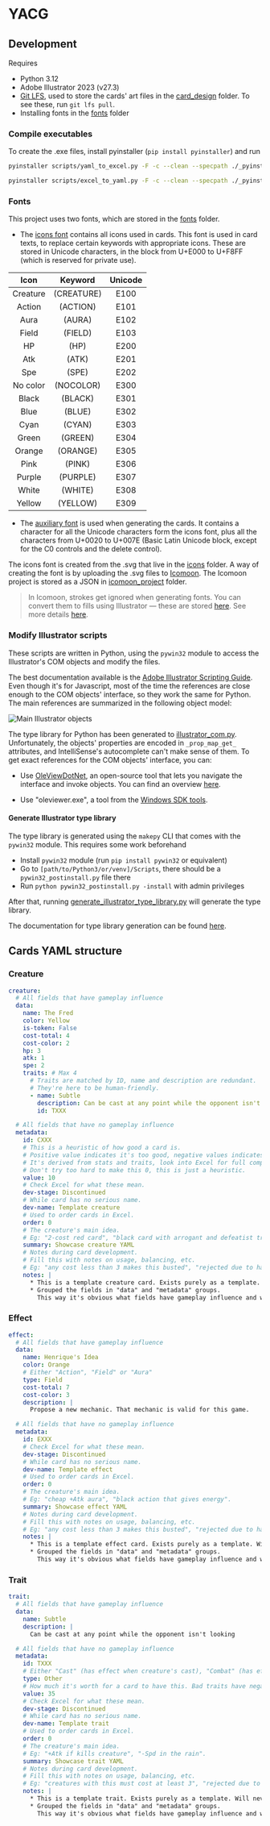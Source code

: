 # YACG

## Development

Requires

- Python 3.12
- Adobe Illustrator 2023 (v27.3)
- [Git LFS](https://git-lfs.com/), used to store the cards' art files in the [card_design](card_design/card_arts)
  folder. To see these, run `git lfs pull`.
- Installing fonts in the [fonts](/card_design/fonts) folder

### Compile executables

To create the .exe files, install pyinstaller (`pip install pyinstaller`) and run

```bash
pyinstaller scripts/yaml_to_excel.py -F -c --clean --specpath ./_pyinstaller_cache/ --distpath ./ --workpath ./_pyinstaller_cache/
```

```bash
pyinstaller scripts/excel_to_yaml.py -F -c --clean --specpath ./_pyinstaller_cache/ --distpath ./ --workpath ./_pyinstaller_cache/
```

### Fonts

This project uses two fonts, which are stored in the [fonts](/card_design/fonts) folder.

- The [icons font](./card_design/fonts/YACG-Icons.ttf) contains all icons used in cards. This font is used in card
  texts, to replace certain keywords with appropriate icons. These are stored in Unicode characters, in the block from
  U+E000 to U+F8FF (which is reserved for private use).

| **Icon** | **Keyword** | **Unicode** |
|:--------:|:-----------:|:-----------:|
| Creature | (CREATURE)  |    E100     |
|  Action  |  (ACTION)   |    E101     |
|   Aura   |   (AURA)    |    E102     |
|  Field   |   (FIELD)   |    E103     |
|    HP    |    (HP)     |    E200     |
|   Atk    |    (ATK)    |    E201     |
|   Spe    |    (SPE)    |    E202     |
| No color |  (NOCOLOR)  |    E300     |
|  Black   |   (BLACK)   |    E301     |
|   Blue   |   (BLUE)    |    E302     |
|   Cyan   |   (CYAN)    |    E303     |
|  Green   |   (GREEN)   |    E304     |
|  Orange  |  (ORANGE)   |    E305     |
|   Pink   |   (PINK)    |    E306     |
|  Purple  |  (PURPLE)   |    E307     |
|  White   |   (WHITE)   |    E308     |
|  Yellow  |  (YELLOW)   |    E309     |

- The [auxiliary font](./card_design/fonts/YACG-Auxiliary.ttf) is used when generating the cards. It contains a
  character for all the Unicode characters form the icons font, plus all the characters from U+0020 to U+007E (Basic
  Latin Unicode block, except for the C0 controls and the delete control).

The icons font is created from the .svg that live in the [icons](./card_design/icons) folder. A way of creating the font
is by uploading the .svg files to [Icomoon](https://icomoon.io/). The Icomoon project is stored as a JSON
in [icomoon_project](/card_design/icomoon_project/) folder.
> In Icomoon, strokes get ignored when generating fonts. You can convert them to fills using Illustrator — these are
> stored [here](/card_design/icons/expanded). See more details [here](https://icomoon.io/docs/#stroke-to-fill).

### Modify Illustrator scripts

These scripts are written in Python, using the `pywin32` module to access the Illustrator's COM objects and modify the
files.

The best documentation available is
the [Adobe Illustrator Scripting Guide](https://ai-scripting.docsforadobe.dev/jsobjref/javascript-object-reference.html).
Even though it's for Javascript, most of the time the references are close enough to the COM objects' interface, so they
work the same for Python. The main references are summarized in the following object model:

![Main Illustrator objects](illustrator_object_model.png)

The type library for Python has been generated to [illustrator_com.py](./scripts/yacg_python/illustrador_com.py).
Unfortunately,
the objects' properties are encoded in `_prop_map_get_` attributes, and IntelliSense's autocomplete can't make sense of
them. To get exact references for the COM objects' interface, you can:

- Use [OleViewDotNet](https://github.com/tyranid/oleviewdotnet), an open-source tool that lets you navigate the
  interface and invoke objects. You can find an overview [here](https://stackoverflow.com/a/42944052).

- Use "oleviewer.exe", a tool from
  the [Windows SDK tools](https://developer.microsoft.com/en-us/windows/downloads/windows-sdk/).

#### Generate Illustrator type library

The type library is generated using the `makepy` CLI that comes with the `pywin32` module. This requires some work
beforehand

- Install `pywin32` module (run `pip install pywin32` or equivalent)
- Go to `[path/to/Python3/or/venv]/Scripts`, there should be a `pywin32_postinstall.py` file there
- Run `python pywin32_postinstall.py -install` with admin privileges

After that, running [generate_illustrator_type_library.py](./scripts/generate_illustrator_type_library.py) will generate
the type library.

The documentation for type library generation can be
found [here](https://timgolden.me.uk/pywin32-docs/html/com/win32com/HTML/QuickStartClientCom.html).

## Cards YAML structure

### Creature

```yaml
creature:
  # All fields that have gameplay influence
  data:
    name: The Fred
    color: Yellow
    is-token: False
    cost-total: 4
    cost-color: 2
    hp: 3
    atk: 1
    spe: 2
    traits: # Max 4
      # Traits are matched by ID, name and description are redundant.
      # They're here to be human-friendly.
      - name: Subtle
        description: Can be cast at any point while the opponent isn't looking
        id: TXXX

  # All fields that have no gameplay influence
  metadata:
    id: CXXX
    # This is a heuristic of how good a card is.
    # Positive value indicates it's too good, negative values indicates it's too bad.
    # It's derived from stats and traits, look into Excel for full computation.
    # Don't try too hard to make this 0, this is just a heuristic.
    value: 10
    # Check Excel for what these mean.
    dev-stage: Discontinued
    # While card has no serious name.
    dev-name: Template creature
    # Used to order cards in Excel.
    order: 0
    # The creature's main idea.
    # Eg: "2-cost red card", "black card with arrogant and defeatist traits, seems funny".
    summary: Showcase creature YAML
    # Notes during card development.
    # Fill this with notes on usage, balancing, etc.
    # Eg: "any cost less than 3 makes this busted", "rejected due to having no counter-play", "value is -20 but that's fine, Haste + Moxie makes up for it").
    notes: |
      * This is a template creature card. Exists purely as a template. Will never be printed. Isn't that so sad?
      * Grouped the fields in "data" and "metadata" groups.
        This way it's obvious what fields have gameplay influence and what fields don't.
```

### Effect

```yaml
effect:
  # All fields that have gameplay influence
  data:
    name: Henrique's Idea
    color: Orange
    # Either "Action", "Field" or "Aura"
    type: Field
    cost-total: 7
    cost-color: 3
    description: |
      Propose a new mechanic. That mechanic is valid for this game.

  # All fields that have no gameplay influence
  metadata:
    id: EXXX
    # Check Excel for what these mean.
    dev-stage: Discontinued
    # While card has no serious name.
    dev-name: Template effect
    # Used to order cards in Excel.
    order: 0
    # The creature's main idea.
    # Eg: "cheap +Atk aura", "black action that gives energy".
    summary: Showcase effect YAML
    # Notes during card development.
    # Fill this with notes on usage, balancing, etc.
    # Eg: "any cost less than 3 makes this busted", "rejected due to having no counter-play", "changed colors, fits blue more").
    notes: |
      * This is a template effect card. Exists purely as a template. Will never be printed. Isn't that so sad?
      * Grouped the fields in "data" and "metadata" groups.
        This way it's obvious what fields have gameplay influence and what fields don't.
```

### Trait

```yaml
trait:
  # All fields that have gameplay influence
  data:
    name: Subtle
    description: |
      Can be cast at any point while the opponent isn't looking

  # All fields that have no gameplay influence
  metadata:
    id: TXXX
    # Either "Cast" (has effect when creature's cast), "Combat" (has effect when creature is in battle) or "Other".
    type: Other
    # How much it's worth for a card to have this. Bad traits have negative value
    value: 35
    # Check Excel for what these mean.
    dev-stage: Discontinued
    # While card has no serious name.
    dev-name: Template trait
    # Used to order cards in Excel.
    order: 0
    # The creature's main idea.
    # Eg: "+Atk if kills creature", "-Spd in the rain".
    summary: Showcase trait YAML
    # Notes during card development.
    # Fill this with notes on usage, balancing, etc.
    # Eg: "creatures with this must cost at least 3", "rejected due to having no counter-play", "can't be paired with arrogance".
    notes: |
      * This is a template trait. Exists purely as a template. Will never be used. Isn't that so sad?
      * Grouped the fields in "data" and "metadata" groups.
        This way it's obvious what fields have gameplay influence and what fields don't.
```